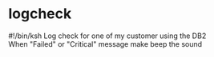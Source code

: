 # logcheck
#!/bin/ksh
Log check for one of my customer using the DB2</br>
When "Failed" or "Critical" message make beep the sound
